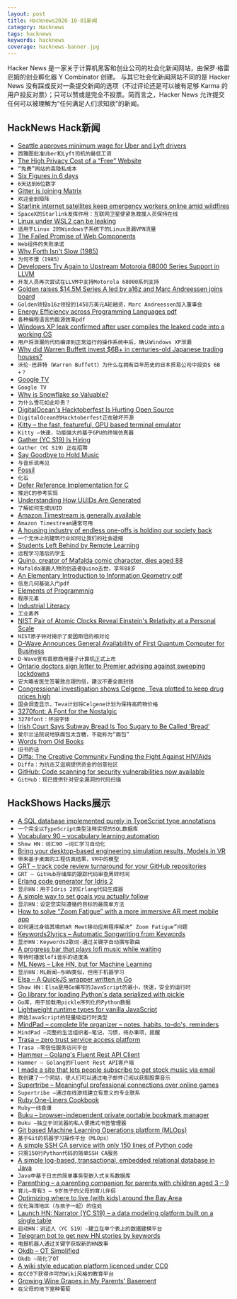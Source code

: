 ```yaml
---
layout: post
title: Hacknews2020-10-01新闻
category: Hacknews
tags: hacknews
keywords: hacknews
coverage: hacknews-banner.jpg
---
```


Hacker News 是一家关于计算机黑客和创业公司的社会化新闻网站，由保罗·格雷厄姆的创业孵化器 Y Combinator 创建。
与其它社会化新闻网站不同的是 Hacker News 没有踩或反对一条提交新闻的选项（不过评论还是可以被有足够 Karma 的用户投反对票）；只可以赞或是完全不投票。简而言之，Hacker News 允许提交任何可以被理解为“任何满足人们求知欲”的新闻。

## HackNews Hack新闻


- [Seattle approves minimum wage for Uber and Lyft drivers](https://www.cnet.com/news/seattle-approves-minimum-wage-for-uber-and-lyft-drivers/)
- `西雅图批准Uber和Lyft司机的最低工资`
- [The High Privacy Cost of a “Free” Website](https://themarkup.org/blacklight/2020/09/22/blacklight-tracking-advertisers-digital-privacy-sensitive-websites)
- `“免费”网站的高隐私成本`
- [Six Figures in 6 days](https://tr.af/6)
- `6天达到6位数字`
- [Gitter is joining Matrix](https://matrix.org/blog/2020/09/30/welcoming-gitter-to-matrix)
- `欢迎金到矩阵`
- [Starlink internet satellites keep emergency workers online amid wildfires](https://www.zdnet.com/article/spacexs-starlink-in-action-internet-satellites-keep-emergency-workers-online-amid-wildfires/)
- `SpaceX的Starlink发挥作用：互联网卫星使紧急救援人员保持在线`
- [Linux under WSL2 can be leaking](https://mullvad.net/en/blog/2020/9/30/linux-under-wsl2-can-be-leaking/)
- `适用于Linux 2的Windows子系统下的Linux泄漏VPN流量`
- [The Failed Promise of Web Components](https://lea.verou.me/2020/09/the-failed-promise-of-web-components/)
- `Web组件的失败承诺`
- [Why Forth Isn't Slow (1985)](https://archive.org/details/Forth_Dimension_Volume_06_Number_5/page/n29/mode/2up)
- `为何不慢（1985）`
- [Developers Try Again to Upstream Motorola 68000 Series Support in LLVM](https://www.phoronix.com/scan.php?page=news_item&px=LLVM-Motorola-6800-Series-2020)
- `开发人员再次尝试在LLVM中支持Motorola 68000系列支持`
- [Golden raises $14.5M Series A led by a16z and Marc Andreessen joins board](https://golden.com/blog/golden-raises-14-5m-series-a-led-by-a16z/)
- `Golden领投a16z领投的1450万美元A轮融资，Marc Andreessen加入董事会`
- [Energy Efficiency across Programming Languages pdf](https://greenlab.di.uminho.pt/wp-content/uploads/2017/10/sleFinal.pdf)
- `各种编程语言的能源效率pdf`
- [Windows XP leak confirmed after user compiles the leaked code into a working OS](https://www.zdnet.com/article/windows-xp-leak-confirmed-after-user-compiles-the-leaked-code-into-a-working-os/)
- `用户将泄漏的代码编译到正常运行的操作系统中后，确认Windows XP泄漏`
- [Why did Warren Buffett invest $6B+ in centuries-old Japanese trading houses?](https://thehustle.co/09292020-Japanese-trading-houses/)
- `沃伦·巴菲特（Warren Buffett）为什么在拥有百年历史的日本贸易公司中投资$ 6B +？`
- [Google TV](https://tv.google/)
- `Google TV`
- [Why is Snowflake so Valuable?](https://www.freshpaint.io/blog/why-is-snowflake-so-valuable)
- `为什么雪花如此珍贵？`
- [DigitalOcean's Hacktoberfest Is Hurting Open Source](https://blog.domenic.me/hacktoberfest/)
- `DigitalOcean的Hacktoberfest正在破坏开源`
- [Kitty – the fast, featureful, GPU based terminal emulator](https://sw.kovidgoyal.net/kitty/)
- `Kitty –快速，功能强大的基于GPU的终端仿真器`
- [Gather (YC S19) Is Hiring](https://www.teamgather.co/work-with-us?ref=HN)
- `Gather（YC S19）正在招聘`
- [Say Goodbye to Hold Music](https://blog.google/products/pixel/hold-for-me/)
- `与音乐说再见`
- [Fossil](https://www.fossil-scm.org/home/doc/trunk/www/index.wiki)
- `化石`
- [Defer Reference Implementation for C](https://gustedt.gitlabpages.inria.fr/defer/)
- `推迟C的参考实现`
- [Understanding How UUIDs Are Generated](https://digitalbunker.dev/2020/09/30/understanding-how-uuids-are-generated/)
- `了解如何生成UUID`
- [Amazon Timestream is generally available](https://aws.amazon.com/blogs/aws/store-and-access-time-series-data-at-any-scale-with-amazon-timestream-now-generally-available/)
- `Amazon Timestream通常可用`
- [A housing industry of endless one-offs is holding our society back](https://blokable.com/news/the-housing-market-is-building-snowflakes-an-endless-series-of-one-offs/)
- `一个无休止的建筑行业如何让我们的社会退缩`
- [Students Left Behind by Remote Learning](https://www.newyorker.com/magazine/2020/10/05/the-students-left-behind-by-remote-learning)
- `远程学习落后的学生`
- [Quino, creator of Mafalda comic character, dies aged 88](https://www.bbc.com/news/world-latin-america-54362413)
- `Mafalda漫画人物的创造者Quino去世，享年88岁`
- [An Elementary Introduction to Information Geometry pdf](https://res.mdpi.com/d_attachment/entropy/entropy-22-01100/article_deploy/entropy-22-01100.pdf)
- `信息几何基础入门pdf`
- [Elements of Programmnig](http://www.pathsensitive.com/2020/09/book-review-elements-of-programmnig.html)
- `程序元素`
- [Industrial Literacy](https://rootsofprogress.org/industrial-literacy)
- `工业素养`
- [NIST Pair of Atomic Clocks Reveal Einstein's Relativity at a Personal Scale](https://www.nist.gov/news-events/news/2010/09/nist-pair-aluminum-atomic-clocks-reveal-einsteins-relativity-personal-scale)
- `NIST原子钟对揭示了爱因斯坦的相对论`
- [D-Wave Announces General Availability of First Quantum Computer for Business](https://www.dwavesys.com/press-releases/d-wave-announces-general-availability-first-quantum-computer-built-business)
- `D-Wave宣布首款商用量子计算机正式上市`
- [Ontario doctors sign letter to Premier advising against sweeping lockdowns](https://beta.ctvnews.ca/local/ottawa/2020/9/30/1_5126193.html)
- `安大略省医生签署致总理的信，建议不要全面封锁`
- [Congressional investigation shows Celgene, Teva plotted to keep drug prices high](https://www.statnews.com/2020/09/30/investigation-celgene-teva-drug-prices/)
- `国会调查显示，Teva计划将Celgene计划为保持高药物价格`
- [3270font: A Font for the Nostalgic](https://github.com/rbanffy/3270font)
- `3270font：怀旧字体`
- [Irish Court Says Subway Bread Is Too Sugary to Be Called 'Bread'](https://www.foodandwine.com/news/subway-bread-sugar-content-ireland-court-ruling)
- `爱尔兰法院说地铁面包太含糖，不能称为“面包”`
- [Words from Old Books](https://words.fromoldbooks.org/)
- `旧书的话`
- [Diffa: The Creative Community Funding the Fight Against HIV/Aids](https://rozjoseph.substack.com/p/diffa-the-creative-community-funding)
- `Diffa：为抗击艾滋病提供资金的创意社区`
- [GitHub: Code scanning for security vulnerabilities now available](https://github.blog/2020-09-30-code-scanning-is-now-available/)
- `GitHub：现已提供针对安全漏洞的代码扫描`


## HackShows Hacks展示

- [ A SQL database implemented purely in TypeScript type annotations](https://github.com/codemix/ts-sql)
- `一个完全以TypeScript类型注释实现的SQL数据库`
- [ Vocabulary 90 – vocabulary learning automation](https://gsuite.google.com/marketplace/app/vocabulary_90/637385062408)
- `Show HN：词汇90 –词汇学习自动化`
- [ Bring your desktop-based engineering simulation results, Models in VR](http://visulity.com)
- `带来基于桌面的工程仿真结果，VR中的模型`
- [ GRT – track code review turnaround for your GitHub repositories](https://github.com/aavshr/grt)
- `GRT – GitHub存储库的跟踪代码审查周转时间`
- [ Erlang code generator for Idris 2](https://github.com/chrrasmussen/Idris2-Erlang)
- `显示HN：用于Idris 2的Erlang代码生成器`
- [ A simple way to set goals you actually follow](https://motion.hoanhan.co/)
- `显示HN：设定您实际遵循的目标的最简单方法`
- [ How to solve “Zoom Fatigue” with a more immersive AR meet mobile app](https://varaxr.com)
- `如何通过身临其境的AR Meet移动应用程序解决“ Zoom Fatigue”问题`
- [ Keywords2lyrics – Automatic Songwriting from Keywords](http://lyrics.mathigatti.com/)
- `显示HN：Keywords2歌词-通过关键字自动撰写歌曲`
- [ A progress bar that plays lofi music while waiting](https://github.com/sri-rad/tqdj)
- `等待时播放lofi音乐的进度条`
- [ ML News – Like HN, but for Machine Learning](http://mln.dev)
- `显示HN：ML新闻–与HN类似，但用于机器学习`
- [ Elsa – A QuickJS wrapper written in Go](https://github.com/elsaland/elsa)
- `Show HN：Elsa是用Go编写的JavaScript的最小，快速，安全的运行时`
- [ Go library for loading Python's data serialized with pickle](https://github.com/nlpodyssey/gopickle)
- `Go库，用于加载用pickle序列化的Python数据`
- [ Lightweight runtime types for vanilla JavaScript](https://github.com/cris691/vanillatype)
- `原始JavaScript的轻量级运行时类型`
- [ MindPad – complete life organizer – notes, habits, to-do's, reminders](https://www.mindpad.io)
- `MindPad –完整的生活组织者–笔记，习惯，待办事项，提醒`
- [ Trasa – zero trust service access platform](https://www.trasa.io/)
- `Trasa –零信任服务访问平台`
- [ Hammer – Golang's Fluent Rest API Client](https://github.com/ShaileshSurya/hammer)
- `Hammer – Golang的Fluent Rest API客户端`
- [ I made a site that lets people subscribe to get stock music via email](https://soundstash.io/)
- `我创建了一个网站，使人们可以通过电子邮件订阅以获取股票音乐`
- [ Supertribe – Meaningful professional connections over online games](https://supertribe.gg)
- `Supertribe –通过在线游戏建立有意义的专业联系`
- [ Ruby One-Liners Cookbook](https://learnbyexample.github.io/learn_ruby_oneliners/one-liner-introduction.html)
- `Ruby一线食谱`
- [ Buku – browser-independent private portable bookmark manager](https://github.com/jarun/buku)
- `Buku –独立于浏览器的私人便携式书签管理器`
- [ Git based Machine Learning Operations platform (MLOps)](https://mlreef.com)
- `基于Git的机器学习操作平台（MLOps）`
- [ A simple SSH CA service with only 150 lines of Python code](https://github.com/lgxz/sshca)
- `只需150行Python代码的简单SSH CA服务`
- [ A simple log-based, transactional, embedded relational database in Java](https://github.com/codr7/jappkit/tree/master/src/codr7/jappkit/db)
- `Java中基于日志的简单事务型嵌入式关系数据库`
- [ Parenthing – a parenting companion for parents with children aged 3 – 9](https://apps.apple.com/us/app/id1527726584)
- `育儿–育有3 – 9岁孩子的父母的育儿伴侣`
- [ Optimizing where to live (with kids) around the Bay Area](https://smcllns.com/bay-area-home-research)
- `优化海湾地区（与孩子一起）的住处`
- [Launch HN: Narrator (YC S19) – a data modeling platform built on a single table](item?id=24640540)
- `启动HN：讲述人（YC S19）–建立在单个表上的数据建模平台`
- [ Telegram bot to get new HN stories by keywords](https://solus.life/hnbuzz/)
- `电报机器人通过关键字获取新的HN故事`
- [ Okdb – OT Simplified](https://okdb.io/)
- `Okdb –简化了OT`
- [ A wiki style education platform licenced under CC0](https://ambitionsapp.com/)
- `在CC0下获得许可的Wiki风格的教育平台`
- [ Growing Wine Grapes in My Parents' Basement](https://www.hefvin.com/)
- `在父母的地下室种葡萄`

